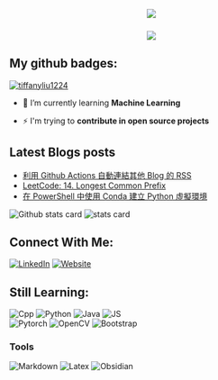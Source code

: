 <p align="center"><img src="https://i.imgur.com/kkI1JSM.gif"></p>
<h3 align="center"><img src="https://i.imgur.com/YVRdp4w.gif" /></h3>

## My github badges:

<p align="left"> <a href="https://github.com/ryo-ma/github-profile-trophy"><img src="https://github-profile-trophy.vercel.app/?username=titaliu1224&theme=chalk" alt="tiffanyliu1224" /></a> </p>

- 🌱 I’m currently learning **Machine Learning**

- ⚡ I'm trying to **contribute in open source projects**

## Latest Blogs posts
<!-- BLOG-POST-LIST:START -->
- [利用 Github Actions 自動連結其他 Blog 的 RSS](https://titaliu1224.github.io//posts/automatic_link_to_other_blog/)
- [LeetCode: 14. Longest Common Prefix](https://titaliu1224.github.io//posts/LeetCode_14_Longest_Common_Prefix/)
- [在 PowerShell 中使用 Conda 建立 Python 虛擬環境](https://titaliu1224.github.io//posts/change_python_version_in_conda/)
<!-- BLOG-POST-LIST:END -->

![Github stats card](https://github-profile-summary-cards.vercel.app/api/cards/profile-details?username=titaliu1224&theme=nord_bright)
![stats card](http://github-profile-summary-cards.vercel.app/api/cards/repos-per-language?username=titaliu1224&theme=nord_bright&exclude=SCSS)

</p>

## Connect With Me:
[![LinkedIn](https://img.shields.io/badge/linkedin-%230077B5.svg?style=for-the-badge&logo=linkedin&logoColor=white)](https://www.linkedin.com/in/tita-liu-7a5057224/)
[![Website](https://img.shields.io/badge/website-000000?style=for-the-badge&logo=About.me&logoColor=white)](https://titaliu1224.github.io)

## Still Learning:
![Cpp](https://img.shields.io/badge/C%2B%2B-00599C?style=for-the-badge&logo=c%2B%2B&logoColor=white)
![Python](https://img.shields.io/badge/Python-FFD43B?style=for-the-badge&logo=python&logoColor=blue)
![Java](https://img.shields.io/badge/OpenJDK-ED8B00?style=for-the-badge&logo=openjdk&logoColor=white)
![JS](https://img.shields.io/badge/JavaScript-323330?style=for-the-badge&logo=javascript&logoColor=F7DF1E)
<br>
![Pytorch](https://img.shields.io/badge/PyTorch-EE4C2C?style=for-the-badge&logo=pytorch&logoColor=white)
![OpenCV](https://img.shields.io/badge/OpenCV-27338e?style=for-the-badge&logo=OpenCV&logoColor=white)
![Bootstrap](https://img.shields.io/badge/Bootstrap-563D7C?style=for-the-badge&logo=bootstrap&logoColor=white)

### Tools
![Markdown](https://img.shields.io/badge/Markdown-000000?style=for-the-badge&logo=markdown&logoColor=white)
![Latex](https://img.shields.io/badge/LaTeX-47A141?style=for-the-badge&logo=LaTeX&logoColor=white)
![Obsidian](https://img.shields.io/badge/Obsidian-483699?style=for-the-badge&logo=Obsidian&logoColor=white)

